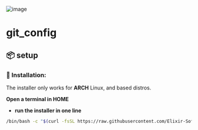 ![image](https://github.com/user-attachments/assets/eb74554a-7486-4506-a166-3475eacc97f5)



# git_config
## 📦 setup




### 💾 Installation:
The installer only works for **ARCH** Linux, and based distros.

<b>Open a terminal in HOME</b>
- **run the installer in one line**
```sh
/bin/bash -c "$(curl -fsSL https://raw.githubusercontent.com/Elixir-Software-Developer/git_config/HEAD/config_git)"
```






